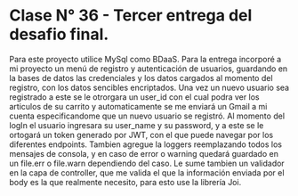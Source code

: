 # Clase N° 36 - Tercer entrega del desafio final.

Para este proyecto utilice MySql como BDaaS. 
Para la entrega incorporé a mi proyecto un menú de registro y autenticación de usuarios, guardando en la bases de datos las credenciales y los datos cargados al momento del registro, con los datos sencibles encriptados. Una vez un nuevo usuario sea registrado a este se le otrorgara un user_id con el cual podra ver los articulos de su carrito y automaticamente se me enviará un Gmail a mi cuenta especificandome que un nuevo usuario se registró.
Al momento del logIn el usuario ingresara su user_name y su password, y a este se le ortogará un token generado por JWT, con el que puede navegar por los diferentes endpoints.
Tambien agregue la loggers reemplazando todos los mensajes de consola, y en caso de error o warning quedará guardado en un file.err o file.warn dependiendo del caso.
Le sume tambien un validador en la capa de controller, que me valida el que la información enviada por el body es la que realmente necesito, para esto use la librería Joi.

